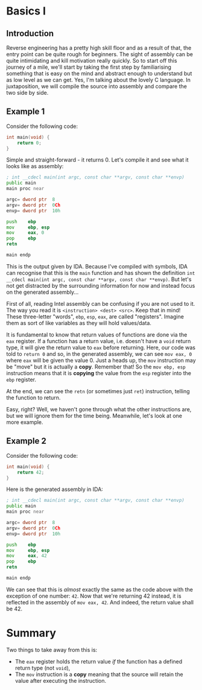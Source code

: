 # Basics I

## Introduction

Reverse engineering has a pretty high skill floor and as a result of that, the entry point can be quite rough for beginners. The sight of assembly can be quite intimidating and kill motivation really quickly. So to start off this journey of a mile, we'll start by taking the first step by familiarising something that is easy on the mind and abstract enough to understand but as low level as we can get. Yes, I'm talking about the lovely C language. In juxtaposition, we will compile the source into assembly and compare the two side by side.

## Example 1

Consider the following code:

```c
int main(void) {
    return 0;
}
```

Simple and straight-forward - it returns 0. Let's compile it and see what it looks like as assembly:

```asm
; int __cdecl main(int argc, const char **argv, const char **envp)
public main
main proc near

argc= dword ptr  8
argv= dword ptr  0Ch
envp= dword ptr  10h

push    ebp
mov     ebp, esp
mov     eax, 0
pop     ebp
retn

main endp
```

This is the output given by IDA. Because I've compiled with symbols, IDA can recognise that this is the `main` function and has shown the definition `int __cdecl main(int argc, const char **argv, const char **envp)`. But let's not get distracted by the surrounding information for now and instead focus on the generated assembly...

First of all, reading Intel assembly can be confusing if you are not used to it. The way you read it is `<instruction> <dest> <src>`. Keep that in mind! These three-letter "words", `ebp`, `esp`, `eax`, are called "registers". Imagine them as sort of like variables as they will hold values/data.

It is fundamental to know that return values of functions are done via the `eax` register. If a function has a return value, i.e. doesn't have a `void` return type, it will give the return value to `eax` before returning. Here, our code was told to `return 0` and so, in the generated assembly, we can see `mov eax, 0` where `eax` will be given the value 0. Just a heads up, the `mov` instruction may be "move" but it is actually a **copy**. Remember that! So the `mov ebp, esp` instruction means that it is **copying** the value from the `esp` register into the `ebp` register. 

At the end, we can see the `retn` (or sometimes just `ret`) instruction, telling the function to return.

Easy, right? Well, we haven't gone through what the other instructions are, but we will ignore them for the time being. Meanwhile, let's look at one more example.

## Example 2

Consider the following code:

```c
int main(void) {
    return 42;
}
```

Here is the generated assembly in IDA:

```asm
; int __cdecl main(int argc, const char **argv, const char **envp)
public main
main proc near

argc= dword ptr  8
argv= dword ptr  0Ch
envp= dword ptr  10h

push    ebp
mov     ebp, esp
mov     eax, 42
pop     ebp
retn

main endp
```

We can see that this is _almost_ exactly the same as the code above with the exception of one number: `42`. Now that we're returning 42 instead, it is reflected in the assembly of `mov eax, 42`. And indeed, the return value shall be 42.

# Summary

Two things to take away from this is:

* The `eax` register holds the return value _if_ the function has a defined return type (not `void`),
* The `mov` instruction is a **copy** meaning that the source will retain the value after executing the instruction.
